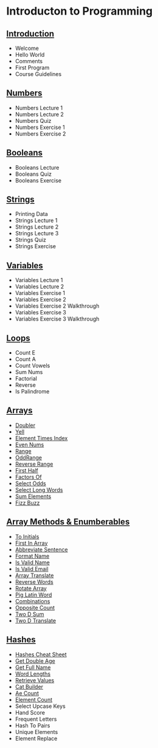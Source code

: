 # Introducton to Programming

## [Introduction](/introduction_to_programming/introduction/readme.md)
* Welcome
* Hello World
* Comments
* First Program
* Course Guidelines

## [Numbers](/introduction_to_programming/numbers/readme.md)
* Numbers Lecture 1
* Numbers Lecture 2
* Numbers Quiz
* Numbers Exercise 1
* Numbers Exercise 2

## [Booleans](/introduction_to_programming/booleans/readme.md)
* Booleans Lecture
* Booleans Quiz
* Booleans Exercise

## [Strings](/introduction_to_programming/strings/readme.md)
* Printing Data
* Strings Lecture 1
* Strings Lecture 2
* Strings Lecture 3
* Strings Quiz
* Strings Exercise

## [Variables](/introduction_to_programming/variables/readme.md)
* Variables Lecture 1
* Variables Lecture 2
* Variables Exercise 1
* Variables Exercise 2
* Variables Exercise 2 Walkthrough
* Variables Exercise 3
* Variables Exercise 3 Walkthrough

## [Loops](/introduction_to_programming/loops/readme.md)
* Count E
* Count A
* Count Vowels
* Sum Nums
* Factorial
* Reverse
* Is Palindrome

## [Arrays](/introduction_to_programming/arrays/readme.md)
* [Doubler](/introduction_to_programming/arrays/doubler/readme.md)
* [Yell](/introduction_to_programming/arrays/yell/readme.md)
* [Element Times Index](/introduction_to_programming/arrays/element_times_index/readme.md)
* [Even Nums](/introduction_to_programming/arrays/even_nums/readme.md)
* [Range](/introduction_to_programming/arrays/range/readme.md)
* [OddRange](/introduction_to_programming/arrays/odd_range/readme.md)
* [Reverse Range](/introduction_to_programming/arrays/reverse_range/readme.md)
* [First Half](/introduction_to_programming/arrays/first_half/readme.md)
* [Factors Of](/introduction_to_programming/arrays/factors_of/readme.md)
* [Select Odds](/introduction_to_programming/arrays/select_odds/readme.md)
* [Select Long Words](/introduction_to_programming/arrays/select_long_words/readme.md)
* [Sum Elements](/introduction_to_programming/arrays/sum_elements/readme.md)
* [Fizz Buzz](/introduction_to_programming/arrays/fizz_buzz/readme.md)

## [Array Methods & Enumberables](/introduction_to_programming/array_methods_and_enumeberables/readme.md)
* [To Initials](/introduction_to_programming/array_methods_and_enumeberables/to_initials/readme.md)
* [First In Array](/introduction_to_programming/array_methods_and_enumeberables/first_in_array/readme.md)
* [Abbreviate Sentence](/introduction_to_programming/array_methods_and_enumeberables/abbreviate_sentence/readme.md)
* [Format Name](/introduction_to_programming/array_methods_and_enumeberables/format_name/readme.md)
* [Is Valid Name](/introduction_to_programming/array_methods_and_enumeberables/is_valid_name/readme.md)
* [Is Valid Email](/introduction_to_programming/array_methods_and_enumeberables/is_valid_email/readme.md)
* [Array Translate](/introduction_to_programming/array_methods_and_enumeberables/array_translate/readme.md)
* [Reverse Words](/introduction_to_programming/array_methods_and_enumeberables/reverse_words/readme.md)
* [Rotate Array](/introduction_to_programming/array_methods_and_enumeberables/rotate_array/readme.md)
* [Pig Latin Word](/introduction_to_programming/array_methods_and_enumeberables/pig_latin_word/readme.md)
* [Combinations](/introduction_to_programming/array_methods_and_enumeberables/combinations/readme.md)
* [Opposite Count](/introduction_to_programming/array_methods_and_enumeberables/opposite_count/readme.md)
* [Two D Sum](/introduction_to_programming/array_methods_and_enumeberables/two_d_sum/readme.md)
* [Two D Translate](/introduction_to_programming/array_methods_and_enumeberables/two_d_translate/readme.md)

## [Hashes](/introduction_to_programming/hashes/readme.md)
* [Hashes Cheat Sheet](/introduction_to_programming/hashes/hashes_cheat_sheet/readme.md)
* [Get Double Age](/introduction_to_programming/hashes/get_double_age/readme.md)
* [Get Full Name](/introduction_to_programming/hashes/get_full_name/readme.md)
* [Word Lengths](/introduction_to_programming/hashes/word_lengths/readme.md)
* [Retrieve Values](/introduction_to_programming/hashes/retrieve_values/readme.md)
* [Cat Builder](/introduction_to_programming/hashes/cat_builder/readme.md)
* [Ae Count](/introduction_to_programming/hashes/ae_count/readme.md)
* [Element Count](/introduction_to_programming/hashes/element_count/readme.md)
* Select Upcase Keys
* Hand Score
* Frequent Letters
* Hash To Pairs
* Unique Elements
* Element Replace
